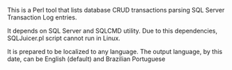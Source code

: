 This is a Perl tool that lists database CRUD transactions parsing SQL Server Transaction Log entries.

It depends on SQL Server and SQLCMD utility. Due to this dependencies, SQLJuicer.pl script cannot run in Linux.

It is prepared to be localized to any language. The output language, by this date, can be  English (default) and Brazilian Portuguese